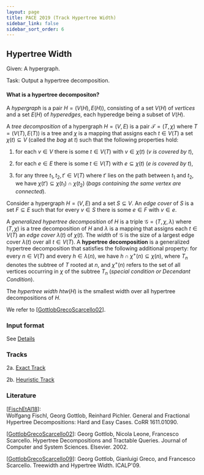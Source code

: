 ```yaml
---
layout: page
title: PACE 2019 (Track Hypertree Width)
sidebar_link: false
sidebar_sort_order: 6
---
```


## Hypertree Width 
Given:
A hypergraph.

Task:
Output a hypertree decomposition.


#### What is a hypertree decompositon?


A _hypergraph_ is a pair $H=(V(H),E(H))$, consisting of a set
$V(H)$ of _vertices_ and a set $E(H)$ of _hyperedges_, each
hyperedge being a subset of $V(H)$. 


A _tree decomposition_ of a hypergraph $H=(V,E)$ is a pair
$\mathcal{T}=(T,\chi)$ where $T=(V(T),E(T))$ is a tree and $\chi$ is a mapping
that assigns each $t\in V(T)$ a set $\chi(t)\subseteq V$ (called
the _bag_ at $t$) such that
the following properties hold:

1) for each $v\in V$ there is some  $t\in V(T)$ with $v\in \chi(t)$
  (_$v$ is covered by $t$_),

2) for each $e\in E$ there is some  $t\in V(T)$ with $e \subseteq
  \chi(t)$   (_$e$ is covered by $t$_),

3) for any three $t_1,t_2, t' \in V(T)$ where $t'$ lies on the path
  between $t_1$ and $t_2$, we have
  $\chi(t')\subseteq \chi(t_1)\cap \chi(t_2)$ (_bags containing the
  same vertex are connected_).


Consider a hypergraph $H=(V,E)$ and a set $S\subseteq V$. An
_edge cover_ of $S$ is a set $F\subseteq E$ such that for every
$v\in S$ there is some $e\in F$ with $v\in e$.

A _generalized hypertree decomposition_ of $H$ is a triple
$\mathcal{G}=(T,\chi,\lambda)$ where $(T,\chi)$ is a tree decomposition of
$H$ and $\lambda$ is a mapping that assigns each $t\in V(T)$ an
_edge cover_ $\lambda(t)$ of $\chi(t)$. The _width_ of
$\mathcal{G}$ is the size of a largest edge cover $\lambda(t)$ over all
$t\in V(T)$. A __hypertree decomposition__ is a generalized
hypertree decomposition that satisfies the following additional property:
for every $n \in V(T)$ and every $h \in \lambda(n)$, we have $h \cap \chi^+(n) \subseteq \chi(n)$, 
where $T_n$ denotes the subtree of $T$ rooted at $n$, and $\chi^+(n)$ refers to the set of all vertices
occurring in $\chi$ of the subtree $T_n$ (_special condition or Decendant Condition_). 

  
  The _hypertree width_ $htw(H)$ is the smallest width over all hypertree
decompositions of $H$.


We refer to [[GottlobGrecoScarcello02](https://www.sciencedirect.com/science/article/pii/S0022000001918094)].

### Input format

See [Details](htd_format)

### Tracks
2a. [Exact Track](htd_exact)
    
2b. [Heuristic Track](htd_heur)

### Literature


[[FischEtAl18](https://arxiv.org/abs/1611.01090)]:  
Wolfgang Fischl, Georg Gottlob, Reinhard Pichler. General and Fractional Hypertree Decompositions: Hard and Easy Cases. CoRR 1611.01090.


[[GottlobGrecoScarcello02](https://www.sciencedirect.com/science/article/pii/S0022000001918094)]:
 Georg Gottlob, Nicola Leone, Francesco Scarcello. 
 Hypertree Decompositions and Tractable Queries. Journal of Computer and System Sciences. Elsevier. 2002.


[[GottlobGrecoScarcello09](https://www.mat.unical.it/~ggreco/files/GottlobGrecoScarcello.pdf)]: 
Georg Gottlob, Gianluigi Greco, and Francesco Scarcello. Treewidth and Hypertree Width. ICALP'09.


 




